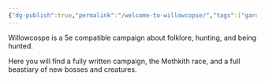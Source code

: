 ```yaml
---
{"dg-publish":true,"permalink":"/welcome-to-willowcopse/","tags":["gardenEntry"]}
---
```


Willowcospe is a 5e compatible campaign about folklore, hunting, and being hunted.

Here you will find a fully written campaign, the Mothkith race, and a full beastiary of new bosses and creatures.